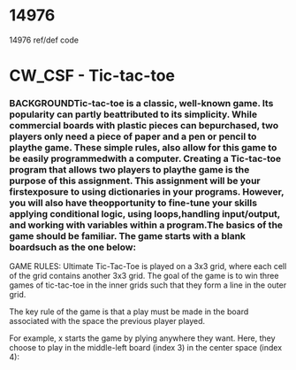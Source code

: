 # 14976
14976 ref/def code
# CW_CSF - Tic-tac-toe
### BACKGROUNDTic-tac-toe is a classic, well-known game. Its popularity can partly beattributed to its simplicity. While commercial boards with plastic pieces can bepurchased, two players only need a piece of paper and a pen or pencil to playthe game. These simple rules, also allow for this game to be easily programmedwith a computer. Creating a Tic-tac-toe program that allows two players to playthe game is the purpose of this assignment. This assignment will be your firstexposure to using dictionaries in your programs. However, you will also have theopportunity to fine-tune your skills applying conditional logic, using loops,handling input/output, and working with variables within a program.The basics of the game should be familiar. The game starts with a blank boardsuch as the one below:
GAME RULES:
Ultimate Tic-Tac-Toe is played on a 3x3 grid, where each cell of the grid contains another 3x3 grid. The goal of the game is to win three games of tic-tac-toe in the inner grids such that they form a line in the outer grid.

The key rule of the game is that a play must be made in the board associated with the space the previous player played.

For example, x starts the game by plying anywhere they want. Here, they choose to play in the middle-left board (index 3) in the center space (index 4):
